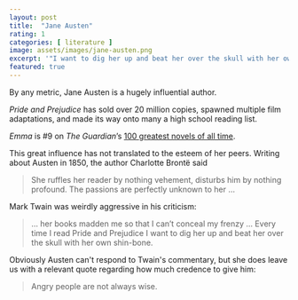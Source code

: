 ```yaml
---
layout: post
title:  "Jane Austen"
rating: 1
categories: [ literature ]
image: assets/images/jane-austen.png
excerpt: '"I want to dig her up and beat her over the skull with her own shin-bone."'
featured: true
---
```


By any metric, Jane Austen is a hugely influential author.

_Pride and Prejudice_ has sold over 20 million copies, spawned multiple film adaptations, and made its way onto many a high school reading list.

_Emma_ is #9 on _The Guardian_’s [100 greatest novels of all time](https://www.theguardian.com/books/2003/oct/12/features.fiction).

This great influence has not translated to the esteem of her peers. Writing about Austen in 1850, the author Charlotte Brontë said

> She ruffles her reader by nothing vehement, disturbs him by nothing profound. The passions are perfectly unknown to her …

Mark Twain was weirdly aggressive in his criticism:

> … her books madden me so that I can’t conceal my frenzy … Every time I read Pride and Prejudice I want to dig her up and beat her over the skull with her own shin-bone.

Obviously Austen can't respond to Twain's commentary, but she does leave us with a relevant quote regarding how much credence to give him:

> Angry people are not always wise.

